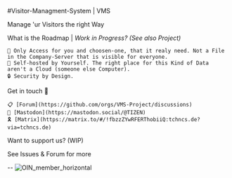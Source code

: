 #Visitor-Managment-System | VMS

Manage 'ur Visitors the right Way

What is the Roadmap | _Work in Progress? (See also Project)_

    📁 Only Access for you and choosen-one, that it realy need. Not a File in the Company-Server that is visible for everyone.
    🤝 Self-hosted by Yourself. The right place for this Kind of Data aren't a Cloud (someone else Computer).
    🔒 Security by Design.


Get in touch 💬

    📋 [Forum](https://github.com/orgs/VMS-Project/discussions)
    🐘 [Mastodon](https://mastodon.social/@TIZEN)
    🎗️ [Matrix](https://matrix.to/#/!fbzzZYwRFERThobiiQ:tchncs.de?via=tchncs.de) 

Want to support us? (WIP)

See Issues & Forum for more

--
![OIN_member_horizontal](https://github.com/user-attachments/assets/d3744d5a-c368-4bb4-a73f-cd1ceda6f721)
